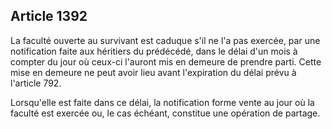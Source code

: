 Article 1392
----
La faculté ouverte au survivant est caduque s'il ne l'a pas exercée, par une
notification faite aux héritiers du prédécédé, dans le délai d'un mois à compter
du jour où ceux-ci l'auront mis en demeure de prendre parti. Cette mise en
demeure ne peut avoir lieu avant l'expiration du délai prévu à l'article 792.

Lorsqu'elle est faite dans ce délai, la notification forme vente au jour où la
faculté est exercée ou, le cas échéant, constitue une opération de partage.
